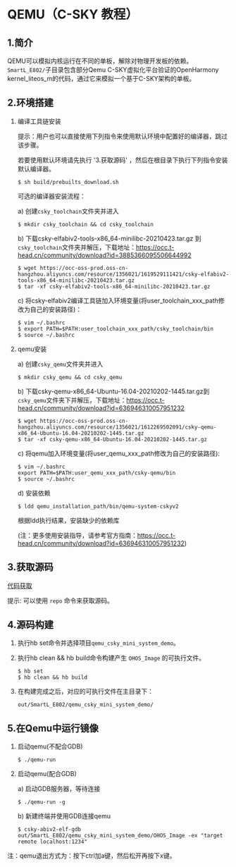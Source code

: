 # QEMU（C-SKY 教程）

## 1.简介

QEMU可以模拟内核运行在不同的单板，解除对物理开发板的依赖。`SmartL_E802/`子目录包含部分Qemu C-SKY虚拟化平台验证的OpenHarmony kernel\_liteos\_m的代码，通过它来模拟一个基于C-SKY架构的单板。

## 2.环境搭建

   1. 编译工具链安装

      提示：用户也可以直接使用下列指令来使用默认环境中配置好的编译器，跳过该步骤。

      若要使用默认环境请先执行 '3.获取源码' ，然后在根目录下执行下列指令安装默认编译器。

         ```shell
         $ sh build/prebuilts_download.sh
         ```

      可选的编译器安装流程：

      a) 创建`csky_toolchain`文件夹并进入

         ```shell
         $ mkdir csky_toolchain && cd csky_toolchain
         ```

      b) 下载csky-elfabiv2-tools-x86_64-minilibc-20210423.tar.gz 到`csky_toolchain`文件夹并解压，下载地址：https://occ.t-head.cn/community/download?id=3885366095506644992

         ```shell
         $ wget https://occ-oss-prod.oss-cn-hangzhou.aliyuncs.com/resource/1356021/1619529111421/csky-elfabiv2-tools-x86_64-minilibc-20210423.tar.gz
         $ tar -xf csky-elfabiv2-tools-x86_64-minilibc-20210423.tar.gz
         ```

      c) 将csky-elfabiv2编译工具链加入环境变量(将user_toolchain_xxx_path修改为自己的安装路径)：

         ```shell
         $ vim ~/.bashrc
         $ export PATH=$PATH:user_toolchain_xxx_path/csky_toolchain/bin
         $ source ~/.bashrc
         ```

   2. qemu安装

      a) 创建`csky_qemu`文件夹并进入

         ```shell
         $ mkdir csky_qemu && cd csky_qemu
         ```

      b) 下载csky-qemu-x86_64-Ubuntu-16.04-20210202-1445.tar.gz到`csky_qemu`文件夹下并解压，下载地址：https://occ.t-head.cn/community/download?id=636946310057951232

         ```shell
         $ wget https://occ-oss-prod.oss-cn-hangzhou.aliyuncs.com/resource/1356021/1612269502091/csky-qemu-x86_64-Ubuntu-16.04-20210202-1445.tar.gz
         $ tar -xf csky-qemu-x86_64-Ubuntu-16.04-20210202-1445.tar.gz
         ```

      c) 将qemu加入环境变量(将user_qemu_xxx_path修改为自己的安装路径):

         ```shell
         $ vim ~/.bashrc
         export PATH=$PATH:user_qemu_xxx_path/csky-qemu/bin
         $ source ~/.bashrc
         ```

      d) 安装依赖

         ```shell
         $ ldd qemu_installation_path/bin/qemu-system-cskyv2
         ```

         根据ldd执行结果，安装缺少的依赖库

         (注：更多使用安装指导，请参考官方指南：https://occ.t-head.cn/community/download?id=636946310057951232)

## 3.获取源码

[代码获取](https://gitee.com/openharmony/docs/blob/master/zh-cn/device-dev/get-code/sourcecode-acquire.md)

提示: 可以使用 `repo` 命令来获取源码。

## 4.源码构建

   1. 执行hb set命令并选择项目`qemu_csky_mini_system_demo`。

   2. 执行hb clean && hb build命令构建产生 `OHOS_Image` 的可执行文件。

      ```shell
      $ hb set
      $ hb clean && hb build
      ```

   3. 在构建完成之后，对应的可执行文件在主目录下：

      ```
      out/SmartL_E802/qemu_csky_mini_system_demo/
      ```

## 5.在Qemu中运行镜像

   1. 启动qemu(不配合GDB)

      ```shell
      $ ./qemu-run
      ```

   2. 启动qemu(配合GDB)

      a) 启动GDB服务器，等待连接

         ```shell
         $ ./qemu-run -g
         ```

      b) 新建终端并使用GDB连接qemu

         ```shell
         $ csky-abiv2-elf-gdb out/SmartL_E802/qemu_csky_mini_system_demo/OHOS_Image -ex "target remote localhost:1234"
         ```

   注：qemu退出方式为：按下ctrl加a键，然后松开再按下x键。

